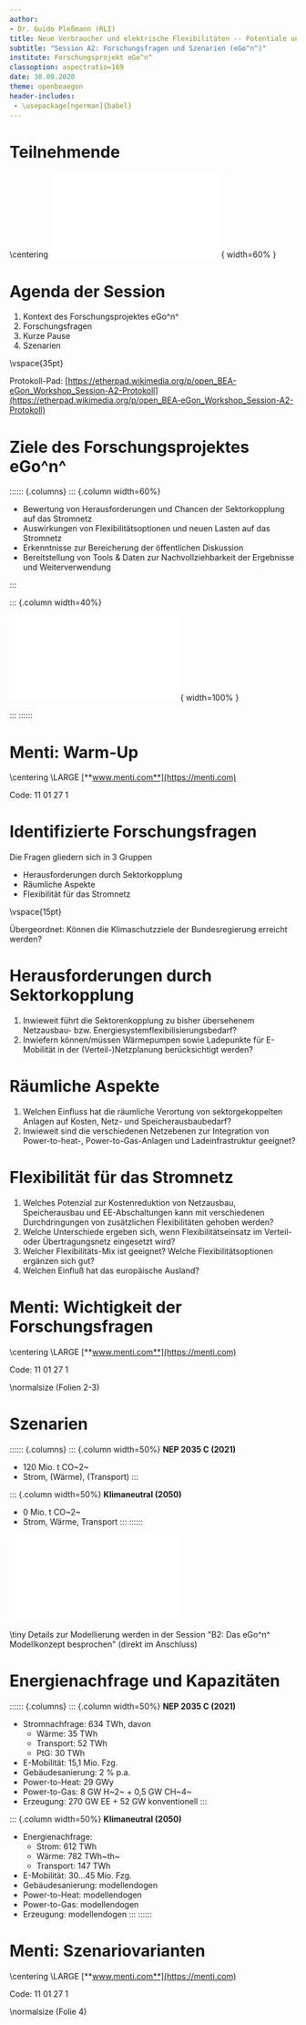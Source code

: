```yaml
---
author:
- Dr. Guido Pleßmann (RLI)
title: Neue Verbraucher und elektrische Flexibilitäten -- Potentiale und Herausforderungen im Übertragungs- und Verteilnetz
subtitle: "Session A2: Forschungsfragen und Szenarien (eGo^n^)"
institute: Forschungsprojekt eGo^n^
classoption: aspectratio=169
date: 30.09.2020
theme: openbeaegon
header-includes:
 - \usepackage[ngerman]{babel}
---
```


# Teilnehmende

\centering
![](img/Teilnehmenden_Logos_Sessions-A2_v2.pdf){ width=60% }

# Agenda der Session

1. Kontext des Forschungsprojektes eGo^n^
2. Forschungsfragen
3. Kurze Pause
4. Szenarien

\vspace{35pt}

Protokoll-Pad: [https://etherpad.wikimedia.org/p/open_BEA-eGon_Workshop_Session-A2-Protokoll](https://etherpad.wikimedia.org/p/open_BEA-eGon_Workshop_Session-A2-Protokoll)

# Ziele des Forschungsprojektes eGo^n^

:::::: {.columns}
::: {.column  width=60%}

- Bewertung von Herausforderungen und Chancen der Sektorkopplung auf das Stromnetz
- Auswirkungen von Flexibilitätsoptionen und neuen Lasten auf das Stromnetz
- Erkenntnisse zur Bereicherung der öffentlichen Diskussion
- Bereitstellung von Tools & Daten zur Nachvollziehbarkeit der Ergebnisse und Weiterverwendung


:::

::: {.column  width=40%}

![](img/HP_hero_img_v3_for_web_no-OEP.pdf){ width=100% }

:::
::::::

# Menti: Warm-Up

\centering
\LARGE 
[**www.menti.com**](https://menti.com)

Code: 11 01 27 1

# Identifizierte Forschungsfragen

Die Fragen gliedern sich in 3 Gruppen

- Herausforderungen durch Sektorkopplung
- Räumliche Aspekte
- Flexibilität für das Stromnetz

\vspace{15pt}

Übergeordnet: Können die Klimaschutzziele der Bundesregierung erreicht werden?

# Herausforderungen durch Sektorkopplung

1. Inwieweit führt die Sektorenkopplung zu bisher übersehenem Netzausbau- bzw. Energiesystemflexibilisierungsbedarf?
2. Inwiefern können/müssen Wärmepumpen sowie Ladepunkte für E-Mobilität in der (Verteil-)Netzplanung berücksichtigt werden?


# Räumliche Aspekte

1. Welchen Einfluss hat die räumliche Verortung von sektorgekoppelten Anlagen auf Kosten, Netz- und Speicherausbaubedarf?
3. Inwieweit sind die verschiedenen Netzebenen zur Integration von Power-to-heat-, Power-to-Gas-Anlagen und Ladeinfrastruktur geeignet?


# Flexibilität für das Stromnetz

1. Welches Potenzial zur Kostenreduktion von Netzausbau, Speicherausbau und EE-Abschaltungen kann mit verschiedenen Durchdringungen von zusätzlichen Flexibilitäten gehoben werden?
4. Welche Unterschiede ergeben sich, wenn Flexibilitätseinsatz im Verteil- oder Übertragungsnetz eingesetzt wird?
5. Welcher Flexibilitäts-Mix ist geeignet? Welche Flexibilitätsoptionen ergänzen sich gut?
6. Welchen Einfluß hat das europäische Ausland?

<!--
# Diskussion

- Offene Diskussion \alert{Fragen zur Unterstützung der Diskussion überlegen, die nacheinander aufgedeckt werden}

-->

# Menti: Wichtigkeit der Forschungsfragen

\centering
\LARGE 
[**www.menti.com**](https://menti.com)

Code: 11 01 27 1

\normalsize
(Folien 2-3)

# Szenarien

:::::: {.columns}
::: {.column  width=50%}
**NEP 2035 C (2021)**

- 120 Mio. t CO~2~
- Strom, (Wärme), (Transport)
:::

::: {.column  width=50%}
**Klimaneutral (2050)**

- 0 Mio. t CO~2~
- Strom, Wärme, Transport
:::
::::::

![](img/Historic-CO2-emissions_total.pdf)

\tiny Details zur Modellierung werden in der Session "B2: Das eGo^n^ Modellkonzept besprochen" (direkt im Anschluss)

# Energienachfrage und Kapazitäten

:::::: {.columns}
::: {.column  width=50%}
**NEP 2035 C (2021)**

- Stromnachfrage: 634 TWh, davon
  - Wärme: 35 TWh
  - Transport: 52 TWh
  - PtG: 30 TWh
- E-Mobilität: 15,1 Mio. Fzg.
- Gebäudesanierung: 2 % p.a.
- Power-to-Heat: 29 GWy
- Power-to-Gas: 8 GW H~2~ + 0,5 GW CH~4~
- Erzeugung: 270 GW EE + 52 GW konventionell
:::

::: {.column  width=50%}
**Klimaneutral (2050)**

- Energienachfrage: 
  - Strom: 612 TWh
  - Wärme: 782 TWh~th~
  - Transport: 147 TWh
- E-Mobilität: 30...45 Mio. Fzg.
- Gebäudesanierung: modellendogen
- Power-to-Heat: modellendogen
- Power-to-Gas: modellendogen
- Erzeugung: modellendogen
:::
::::::

# Menti: Szenariovarianten

\centering
\LARGE 
[**www.menti.com**](https://menti.com)

Code: 11 01 27 1

\normalsize
(Folie 4)

